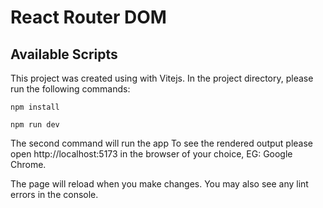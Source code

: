 # React Router DOM

## Available Scripts

This project was created using with Vitejs. In the project directory, please run the following commands:

`npm install`

`npm run dev`

The second command will run the app To see the rendered output please open http://localhost:5173 in the browser of your choice, EG: Google Chrome.

The page will reload when you make changes. You may also see any lint errors in the console.
